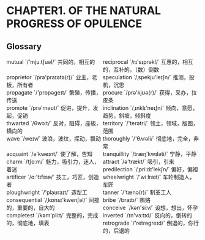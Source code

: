 # CHAPTER1. OF THE NATURAL PROGRESS OF OPULENCE



## Glossary

<div style="width: 50%; float:left;">mutual `/'mjuːtʃuəl/` 共同的，相互的</div>
<div style="width: 50%; float:left;">reciprocal `/rɪ'sɪprəkl/` 互惠的，相互的，互补的，（数）倒数</div>
<div style="width: 50%; float:left;">proprietor `/prə'praɪətə(r)/` 业主，老板，所有者</div>
<div style="width: 50%; float:left;">speculation `/ˌspekju'leɪʃn/` 推测，投机，沉思</div>
<div style="width: 50%; float:left;">propagate `/'prɒpəɡeɪt/` 繁殖，传播，传送</div>
<div style="width: 50%; float:left;">procure `/prə'kjʊə(r)/` 获得，采办，拉皮条</div>
<div style="width: 50%; float:left;">promote `/prə'məʊt/` 促进，提升，发起，促销</div>
<div style="width: 50%; float:left;">inclination `/ˌɪnklɪ'neɪʃn/` 倾向，意愿，趋势，斜坡，倾斜度</div>
<div style="width: 50%; float:left;">thwarted `/θwɔːt/` 反对，阻碍，座板，横向的</div>
<div style="width: 50%; float:left;">territory `/'terətri/` 领土，领域，版图，范围</div>
<div style="width: 50%; float:left;">wave `/weɪv/` 波浪，波纹，挥动，飘动</div>
<div style="width: 50%; float:left;">thoroughly `/'θʌrəli/` 彻底地，完全，非常</div>
<div style="width: 50%; float:left;">acquaint `/ə'kweɪnt/` 使了解，告知</div>
<div style="width: 50%; float:left;">tranquillity `/træŋ'kwɪləti/` 宁静，平静</div>
<div style="width: 50%; float:left;">charm `/tʃɑːm/` 魅力，吸引力，迷人，着迷</div>
<div style="width: 50%; float:left;">attract `/ə'trækt/` 吸引，引来</div>
<div style="width: 50%; float:left;">predilection `/ˌpriːdɪ'lekʃn/` 偏好，偏袒</div>
<div style="width: 50%; float:left;">artificer `/ɑː'tɪfɪsə/` 技工，巧匠，创造者</div>
<div style="width: 50%; float:left;">wheelwright `/'wiːlraɪt/` 车轮制造人，车匠</div>
<div style="width: 50%; float:left;">ploughwright `/'plaʊraɪt/` 造犁工</div>
<div style="width: 50%; float:left;">tanner `/'tænə(r)/` 制革工人</div>
<div style="width: 50%; float:left;">consequential `/ˌkɒnsɪ'kwenʃəl/` 间接的，重要的，自大的</div>
<div style="width: 50%; float:left;">bribe `/braɪb/` 贿赂</div>
<div style="width: 50%; float:left;">conceive `/kən'siːv/` 设想，想出，怀孕</div>
<div style="width: 50%; float:left;">completest `/kəm'pliːt/` 完整的，完成的，彻底地，填表</div>
<div style="width: 50%; float:left;">inverted `/ɪn'vɜːtɪd/` 反向的，倒转的</div>
<div style="width: 50%; float:left;">retrograde `/'retrəɡreɪd/` 倒退的，你行的，后退的</div>